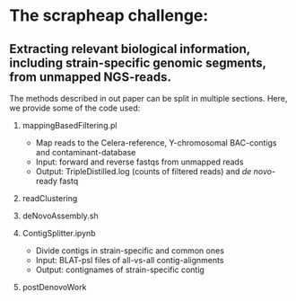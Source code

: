 # The scrapheap challenge:
## Extracting relevant biological information, including strain-specific genomic segments, from unmapped NGS-reads.

The methods described in out paper can be split in multiple sections.
Here, we provide some of the code used:

1. mappingBasedFiltering.pl
    * Map reads to the Celera-reference, Y-chromosomal BAC-contigs and contaminant-database
    * Input: forward and reverse fastqs from unmapped reads
    * Output: TripleDistilled.log (counts of filtered reads) and *de novo*-ready fastq

1. readClustering

1. deNovoAssembly.sh

1. ContigSplitter.ipynb
    * Divide contigs in strain-specific and common ones
    * Input: BLAT-psl files of all-vs-all contig-alignments
    * Output: contignames of strain-specific contig

1. postDenovoWork
